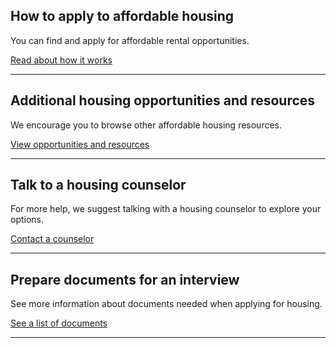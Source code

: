 <Icon symbol="file" size="2xl" className="border-primary border-b-4 inline-block pb-3 px-3 mb-2" />

## How to apply to affordable housing

You can find and apply for affordable rental opportunities.

[Read about how it works](/how-it-works)

---

<Icon symbol="file" size="2xl" className="border-primary border-b-4 inline-block pb-3 px-3 my-1" />

## Additional housing opportunities and resources

We encourage you to browse other affordable housing resources.

[View opportunities and resources](/additional-resources)

---

<Icon symbol="file" size="2xl" className="border-primary border-b-4 inline-block pb-3 px-3 my-1" />

## Talk to a housing counselor

For more help, we suggest talking with a housing counselor to explore your options.

[Contact a counselor](#)

---

<Icon symbol="file" size="2xl" className="border-primary border-b-4 inline-block pb-3 px-3 my-1" />

## Prepare documents for an interview

See more information about documents needed when applying for housing.

[See a list of documents](#)

---
